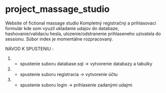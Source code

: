 # project_massage_studio
Website of fictional massage studio
Kompletný registračný a prihlasovací formulár kde som vyuzil ukladanie udajov do databaze, hashovanie/validaciu hesla, ulozenie/odstranenie prihlaseneho uzivatela do sessionu. Súbor index je momentálne rozpracovaný.

NÁVOD K SPUSTENIU : 
1. - spustenie suboru database.sql -> vytvorenie databazy a tabulky
2. - spustenie suboru registracia -> vytvorenie účtu
3. - spustenie suboru login -> prihlasenie zadanými udajmi
  
  
   
